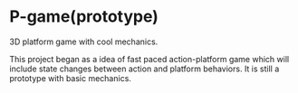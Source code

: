 # P-game(prototype)
3D platform game with cool mechanics.

This project began as a idea of fast paced action-platform game which will include state changes between action and platform behaviors. It is still a prototype with basic mechanics.
